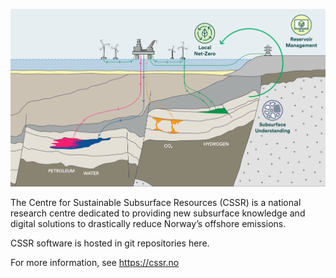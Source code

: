 ![CSSR logo](https://github.com/cssr-tools/.github/blob/main/profile/CSSR_HOVEDILLUSTRASJON.png)

The Centre for Sustainable Subsurface Resources (CSSR) is a national research centre dedicated to providing new subsurface knowledge and digital solutions to drastically reduce Norway’s offshore emissions.

CSSR software is hosted in git repositories here.

For more information, see https://cssr.no